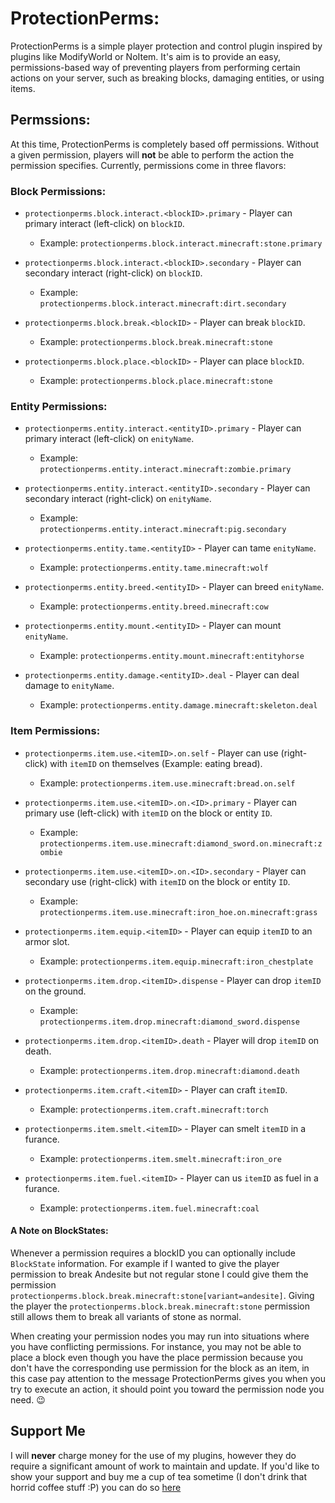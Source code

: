# ProtectionPerms:
ProtectionPerms is a simple player protection and control plugin inspired by plugins like ModifyWorld or NoItem.  It's aim is to provide an easy, permissions-based way of preventing players from performing certain actions on your server, such as breaking blocks, damaging entities, or using items.

## Permssions:
At this time, ProtectionPerms is completely based off permissions.  Without a given permission, players will **not** be able to perform the action the permission specifies.  Currently, permissions come in three flavors:

### Block Permissions:

* `protectionperms.block.interact.<blockID>.primary` - Player can primary interact (left-click) on `blockID`. 
  * Example: `protectionperms.block.interact.minecraft:stone.primary`

* `protectionperms.block.interact.<blockID>.secondary` - Player can secondary interact (right-click) on `blockID`. 
  * Example: `protectionperms.block.interact.minecraft:dirt.secondary`

* `protectionperms.block.break.<blockID>` - Player can break `blockID`. 
  * Example: `protectionperms.block.break.minecraft:stone`

* `protectionperms.block.place.<blockID>` - Player can place `blockID`. 
  * Example: `protectionperms.block.place.minecraft:stone`

### Entity Permissions:

* `protectionperms.entity.interact.<entityID>.primary` - Player can primary interact (left-click) on `enityName`.
  * Example: `protectionperms.entity.interact.minecraft:zombie.primary`

* `protectionperms.entity.interact.<entityID>.secondary` - Player can secondary interact (right-click) on `enityName`. 
  * Example: `protectionperms.entity.interact.minecraft:pig.secondary`

* `protectionperms.entity.tame.<entityID>` - Player can tame `enityName`. 
  * Example: `protectionperms.entity.tame.minecraft:wolf`

* `protectionperms.entity.breed.<entityID>` - Player can breed `enityName`. 
  * Example: `protectionperms.entity.breed.minecraft:cow`

* `protectionperms.entity.mount.<entityID>` - Player can mount `enityName`. 
  * Example: `protectionperms.entity.mount.minecraft:entityhorse`

* `protectionperms.entity.damage.<entityID>.deal` - Player can deal damage to `enityName`. 
  * Example: `protectionperms.entity.damage.minecraft:skeleton.deal`

### Item Permissions:

* `protectionperms.item.use.<itemID>.on.self` - Player can use (right-click) with `itemID` on themselves (Example: eating bread). 
  * Example: `protectionperms.item.use.minecraft:bread.on.self`

* `protectionperms.item.use.<itemID>.on.<ID>.primary` - Player can primary use (left-click) with `itemID` on the block or entity `ID`. 
  * Example: `protectionperms.item.use.minecraft:diamond_sword.on.minecraft:zombie`

* `protectionperms.item.use.<itemID>.on.<ID>.secondary` - Player can secondary use (right-click) with `itemID` on the block or entity `ID`. 
  * Example: `protectionperms.item.use.minecraft:iron_hoe.on.minecraft:grass`

* `protectionperms.item.equip.<itemID>` - Player can equip `itemID` to an armor slot. 
  * Example: `protectionperms.item.equip.minecraft:iron_chestplate`

* `protectionperms.item.drop.<itemID>.dispense` - Player can drop `itemID` on the ground. 
  * Example: `protectionperms.item.drop.minecraft:diamond_sword.dispense`

* `protectionperms.item.drop.<itemID>.death` - Player will drop `itemID` on death. 
  * Example: `protectionperms.item.drop.minecraft:diamond.death`

* `protectionperms.item.craft.<itemID>` - Player can craft `itemID`. 
  * Example: `protectionperms.item.craft.minecraft:torch`
  
* `protectionperms.item.smelt.<itemID>` - Player can smelt `itemID` in a furance. 
  * Example: `protectionperms.item.smelt.minecraft:iron_ore`

* `protectionperms.item.fuel.<itemID>` - Player can us `itemID` as fuel in a furance. 
  * Example: `protectionperms.item.fuel.minecraft:coal`

#### A Note on BlockStates:
Whenever a permission requires a blockID you can optionally include `BlockState` information. For example if I wanted to give the player permission to break Andesite but not regular stone I could give them the permission `protectionperms.block.break.minecraft:stone[variant=andesite]`. Giving the player the `protectionperms.block.break.minecraft:stone` permission still allows them to break all variants of stone as normal.

When creating your permission nodes you may run into situations where you have conflicting permissions. For instance, you may not be able to place a block even though you have the place permission because you don't have the corresponding use permission for the block as an item, in this case pay attention to the message ProtectionPerms gives you when you try to execute an action, it should point you toward the permission node you need. :wink:

## Support Me
I will **never** charge money for the use of my plugins, however they do require a significant amount of work to maintain and update. If you'd like to show your support and buy me a cup of tea sometime (I don't drink that horrid coffee stuff :P) you can do so [here](https://www.paypal.me/zerthick)
